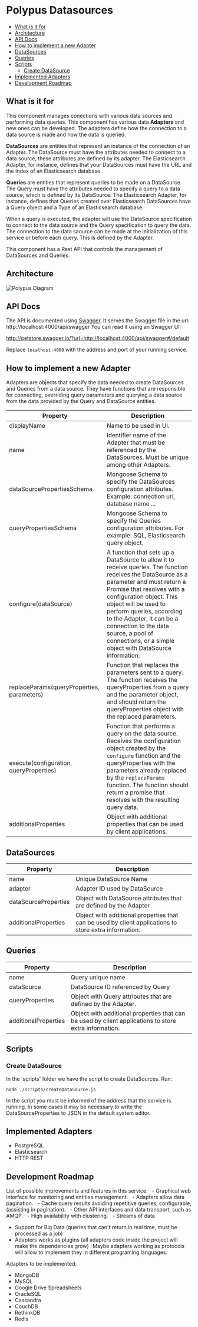 # Polypus Datasources

<!-- START doctoc generated TOC please keep comment here to allow auto update -->
<!-- DON'T EDIT THIS SECTION, INSTEAD RE-RUN doctoc TO UPDATE -->


- [What is it for](#what-is-it-for)
- [Architecture](#architecture)
- [API Docs](#api-docs)
- [How to implement a new Adapter](#how-to-implement-a-new-adapter)
- [DataSources](#datasources)
- [Queries](#queries)
- [Scripts](#scripts)
  - [Create DataSource](#create-datasource)
- [Implemented Adapters](#implemented-adapters)
- [Development Roadmap](#development-roadmap)

<!-- END doctoc generated TOC please keep comment here to allow auto update -->

## What is it for

This component manages conections with various data sources and performing data queries.
This component has various data **Adapters** and new ones can be developed.
The adapters define how the connection to a data source is made and how the data is queried.

**DataSources** are entities that represent an instance of the connection of an Adapter.
The DataSource must have the attributes needed to connect to a data source, these attributes are defined by its adapter.
The Elasticsearch Adapter, for instance, defines that your DataSources must have the URL and the Index of an Elasticsearch database.

**Queries** are entities that represent queries to be made on a DataSource.
The Query must have the attributes needed to specify a query to a data source, which is defined by its DataSource.
The Elasticsearch Adapter, for instance, defines that Queries created over Elasticsearch DataSources have a Query object and a Type of an Elasticsearch database.

When a query is executed, the adapter will use the DataSource specification to connect to the data source and the Query specification to query the data.
The connection to the data saource can be made at the initialization of this service or before each query. This is defined by the Adapter.

This component has a Rest API that controls the management of DataSources and Queries.

## Architecture
![Polypus Diagram](./diagram.png)

## API Docs
The API is documented using [Swagger](http://swagger.io/). 
It serves the Swagger file in the url: http://localhost:4000/api/swagger
You can read it using an Swagger UI:

http://petstore.swagger.io/?url=http://localhost:4000/api/swagger#/default

Replace `localhost:4000` with the address and port of your running service.

## How to implement a new Adapter

Adapters are objects that specify the data needed to create DataSources and Queries from a data source.
They have functions that are responsible for connecting, overriding query parameters and querying a data source from the data provided by the Query and DataSource entities.

| Property | Description |
|--------------------------------------------|----------------------------------------------------------------------------------------------------------------------------------------------------------------------------------------------------------------------------------------------------------------------------------------------------------------------------------------------------------------------------------------|
| displayName | Name to be used in UI. |
| name | Identifier name of the Adapter that must be referenced by the DataSources. Must be unique among other Adapters. |
| dataSourcePropertiesSchema | Mongoose Schema to specify the DataSources configuration attributes. Example: connection url, database name ... |
| queryPropertiesSchema | Mongoose Schema to specify the Queries configuration attributes. For example: SQL, Elasticsearch query object. |
| configure(dataSource) | A function that sets up a DataSource to allow it to receive queries. The function receives the DataSource as a parameter and must return a Promise that resolves with a configuration object. This object will be used to perform queries, according to the Adapter, it can be a connection to the data source, a pool of connections, or a simple object with DataSource information. |
| replaceParams(queryProperties, parameters) | Function that replaces the parameters sent to a query. The function receives the queryProperties from a query and the parameter object, and should return the queryProperties object with the replaced parameters. |
| execute(configuration, queryProperties) | Function that performs a query on the data source. Receives the configuration object created by the `configure` function and the queryProperties with the parameters already replaced by the `replaceParams` function. The function should return a promise that resolves with the resulting query data. |
| additionalProperties | Object with additional properties that can be used by client applications. |


## DataSources

| Property | Description |
|----------------------|-------------------------------------------------------------------------------------------------------|
| name | Unique DataSource Name |
| adapter | Adapter ID used by DataSource |
| dataSourceProperties | Object with DataSource attributes that are defined by the Adapter |
| additionalProperties | Object with additional properties that can be used by client applications to store extra information. |

## Queries

| Property | Description |
|----------------------|----------------------------------------------------------------------------|
| name | Query unique name |
| dataSource | DataSource ID referenced by Query |
| queryProperties | Object with Query attributes that are defined by the Adapter. |
| additionalProperties | Object with additional properties that can be used by client applications to store extra information. |

## Scripts

### Create DataSource

In the 'scripts' folder we have the script to create DataSources.
Run:

    node ./scripts/createDataSource.js

In the script you must be informed of the address that the service is running.
In some cases it may be necessary to write the DataSourceProperties to JSON in the default system editor.

## Implemented Adapters
 - PostgreSQL
 - Elasticsearch
 - HTTP REST
 

## Development Roadmap

List of possible improvements and features in this service:
  - Graphical web interface for monitoring and entities management.
  - Adapters allow data pagination.
  - Cache query results avoiding repetitive queries, configurable, (assisting in pagination).
  - Other API interfaces and data transport, such as AMQP.
  - High availability with clustering.
  - Streams of data
  - Support for Big Data (queries that can't return in real time, must be processed as a job)
  - Adapters works as plugins (all adapters code inside the project will make the dependencies grow)
    -Maybe adapters working as protocols will allow to implement they in different programing languages.

Adapters to be implemented:
 - MongoDB
 - MySQL
 - Google Drive Spreadsheets
 - OracleSQL
 - Cassandra
 - CouchDB
 - RethinkDB
 - Redis